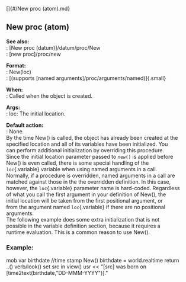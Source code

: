 []{#/New proc (atom).md}    
## New proc (atom)    
**See also:**    
:   [New proc (datum)]/datum/proc/New    
:   [new proc]/proc/new    
<!-- -->    
**Format:**    
:   New(loc)    
:   [(supports [named arguments]/proc/arguments/named)]{.small}    
<!-- -->    
**When:**    
:   Called when the object is created.    
<!-- -->    
**Args:**    
:   loc: The initial location.    
<!-- -->    
**Default action:**    
:   None.    
By the time New() is called, the object has already been created at the    
specified location and all of its variables have been initialized. You    
can perform additional initialization by overriding this procedure.    
Since the initial location parameter passed to `new()` is applied before    
New() is even called, there is some special handling of the    
`loc`{.variable} variable when using named arguments in a call.    
Normally, if a procedure is overridden, named arguments in a call are    
matched against those in the the overridden definition. In this case,    
however, the `loc`{.variable} parameter name is hard-coded. Regardless    
of what you call the first argument in your definition of New(), the    
initial location will be taken from the first positional argument, or    
from the argument named `loc`{.variable} if there are no positional    
arguments.    
The following example does some extra initialization that is not    
possible in the variable definition section, because it requires a    
runtime evaluation. This is a common reason to use New().    
### Example:    
mob var birthdate //time stamp New() birthdate = world.realtime return    
..() verb/look() set src in view() usr \<\< \"\[src\] was born on    
\[time2text(birthdate,\"DD-MMM-YYYY\")\].\"  